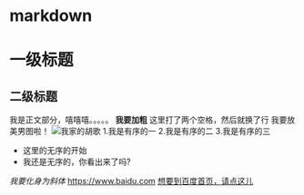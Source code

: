 # markdown
# 一级标题
## 二级标题
我是正文部分，嘻嘻嘻。。。。。  **我要加粗**  这里打了两个空格，然后就换了行   我要放美男图啦！ 
![我家的胡歌](https://b-ssl.duitang.com/uploads/item/201512/14/20151214135252_TuAUF.jpeg)
1.我是有序的一
2.我是有序的二
3.我是有序的三

- 这里的无序的开始
- 我还是无序的，你看出来了吗?

*我要化身为斜体*  <https://www.baidu.com>  [想要到百度首页，请点这儿](https://www.baidu.com)
